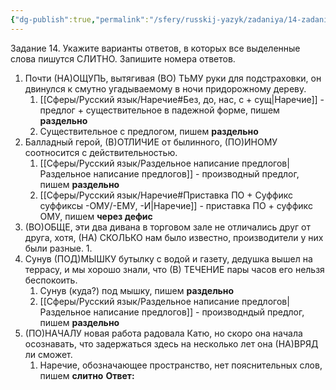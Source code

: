 ```yaml
---
{"dg-publish":true,"permalink":"/sfery/russkij-yazyk/zadaniya/14-zadanie/14-18-ege-po-russkomu/","tags":["Русский"]}
---
```


Задание 14. Укажите варианты ответов, в которых все выделенные слова пишутся СЛИТНО. Запишите номера ответов.
1. Почти (НА)ОЩУПЬ, вытягивая (ВО) ТЬМУ руки для подстраховки, он двинулся к смутно угадываемому в ночи придорожному дереву.
	1. [[Сферы/Русский язык/Наречие#Без, до, нас, с + сущ\|Наречие]] - предлог + существительное в падежной форме, пишем **раздельно**
	2. Существительное с предлогом, пишем **раздельно**
2. Балладный герой, (В)ОТЛИЧИЕ от былинного, (ПО)ИНОМУ соотносится с действительностью.
	1. [[Сферы/Русский язык/Раздельное написание предлогов\|Раздельное написание предлогов]] - производный предлог, пишем **раздельно**
	2. [[Сферы/Русский язык/Наречие#Приставка ПО + Суффикс суффиксы -ОМУ/-ЕМУ, -И\|Наречие]] - приставка ПО + суффикс ОМУ, пишем **через дефис**
3. (ВО)ОБЩЕ, эти два дивана в торговом зале не отличались друг от друга, хотя, (НА) СКОЛЬКО нам было известно, производители у них были разные.
	1. 
4. Сунув (ПОД)МЫШКУ бутылку с водой и газету, дедушка вышел на террасу, и мы хорошо знали, что (В) ТЕЧЕНИЕ пары часов его нельзя беспокоить.
	1. Сунув (куда?) под мышку, пишем **раздельно**
	2. [[Сферы/Русский язык/Раздельное написание предлогов\|Раздельное написание предлогов]] - производндый предлог, пишем **раздельно**
5. (ПО)НАЧАЛУ новая работа радовала Катю, но скоро она начала осознавать, что задержаться здесь на несколько лет она (НА)ВРЯД ли сможет.
	1. Наречие, обозначающее пространство, нет пояснительных слов, пишем **слитно**
**Ответ:**